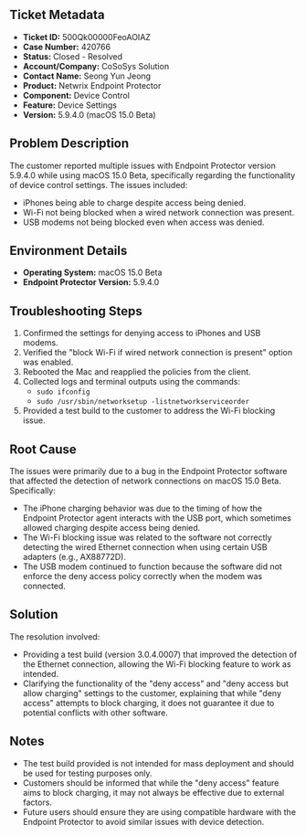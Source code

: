 ## Ticket Metadata
- **Ticket ID:** 500Qk00000FeoAOIAZ
- **Case Number:** 420766
- **Status:** Closed - Resolved
- **Account/Company:** CoSoSys Solution
- **Contact Name:** Seong Yun Jeong
- **Product:** Netwrix Endpoint Protector
- **Component:** Device Control
- **Feature:** Device Settings
- **Version:** 5.9.4.0 (macOS 15.0 Beta)

## Problem Description
The customer reported multiple issues with Endpoint Protector version 5.9.4.0 while using macOS 15.0 Beta, specifically regarding the functionality of device control settings. The issues included:
- iPhones being able to charge despite access being denied.
- Wi-Fi not being blocked when a wired network connection was present.
- USB modems not being blocked even when access was denied.

## Environment Details
- **Operating System:** macOS 15.0 Beta
- **Endpoint Protector Version:** 5.9.4.0

## Troubleshooting Steps
1. Confirmed the settings for denying access to iPhones and USB modems.
2. Verified the "block Wi-Fi if wired network connection is present" option was enabled.
3. Rebooted the Mac and reapplied the policies from the client.
4. Collected logs and terminal outputs using the commands:
   - `sudo ifconfig`
   - `sudo /usr/sbin/networksetup -listnetworkserviceorder`
5. Provided a test build to the customer to address the Wi-Fi blocking issue.

## Root Cause
The issues were primarily due to a bug in the Endpoint Protector software that affected the detection of network connections on macOS 15.0 Beta. Specifically:
- The iPhone charging behavior was due to the timing of how the Endpoint Protector agent interacts with the USB port, which sometimes allowed charging despite access being denied.
- The Wi-Fi blocking issue was related to the software not correctly detecting the wired Ethernet connection when using certain USB adapters (e.g., AX88772D).
- The USB modem continued to function because the software did not enforce the deny access policy correctly when the modem was connected.

## Solution
The resolution involved:
- Providing a test build (version 3.0.4.0007) that improved the detection of the Ethernet connection, allowing the Wi-Fi blocking feature to work as intended.
- Clarifying the functionality of the "deny access" and "deny access but allow charging" settings to the customer, explaining that while "deny access" attempts to block charging, it does not guarantee it due to potential conflicts with other software.

## Notes
- The test build provided is not intended for mass deployment and should be used for testing purposes only.
- Customers should be informed that while the "deny access" feature aims to block charging, it may not always be effective due to external factors.
- Future users should ensure they are using compatible hardware with the Endpoint Protector to avoid similar issues with device detection.